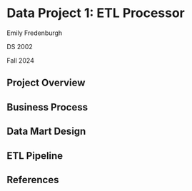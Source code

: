 # Data Project 1: ETL Processor
Emily Fredenburgh

DS 2002

Fall 2024

## Project Overview

## Business Process

## Data Mart Design

## ETL Pipeline

## References
